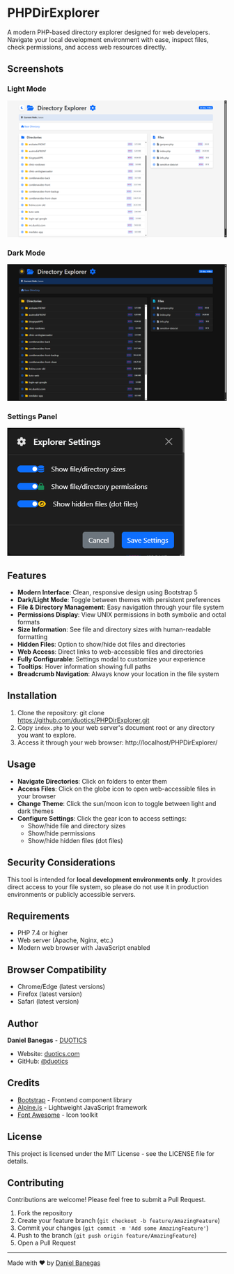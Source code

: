 # PHPDirExplorer

A modern PHP-based directory explorer designed for web developers. Navigate your local development environment with ease, inspect files, check permissions, and access web resources directly.

## Screenshots

### Light Mode
![Light Mode](./screenshots/light-mode.png)

### Dark Mode
![Dark Mode](./screenshots/dark-mode.png)

### Settings Panel
![Settings Panel](./screenshots/settings-modal.png)

## Features

- **Modern Interface**: Clean, responsive design using Bootstrap 5
- **Dark/Light Mode**: Toggle between themes with persistent preferences
- **File & Directory Management**: Easy navigation through your file system
- **Permissions Display**: View UNIX permissions in both symbolic and octal formats
- **Size Information**: See file and directory sizes with human-readable formatting
- **Hidden Files**: Option to show/hide dot files and directories
- **Web Access**: Direct links to web-accessible files and directories
- **Fully Configurable**: Settings modal to customize your experience
- **Tooltips**: Hover information showing full paths
- **Breadcrumb Navigation**: Always know your location in the file system

## Installation

1. Clone the repository:
   git clone https://github.com/duotics/PHPDirExplorer.git
2. Copy `index.php` to your web server's document root or any directory you want to explore.
3. Access it through your web browser: http://localhost/PHPDirExplorer/


## Usage

- **Navigate Directories**: Click on folders to enter them
- **Access Files**: Click on the globe icon to open web-accessible files in your browser
- **Change Theme**: Click the sun/moon icon to toggle between light and dark themes
- **Configure Settings**: Click the gear icon to access settings:
  - Show/hide file and directory sizes
  - Show/hide permissions
  - Show/hide hidden files (dot files)

## Security Considerations

This tool is intended for **local development environments only**. It provides direct access to your file system, so please do not use it in production environments or publicly accessible servers.

## Requirements

- PHP 7.4 or higher
- Web server (Apache, Nginx, etc.)
- Modern web browser with JavaScript enabled

## Browser Compatibility

- Chrome/Edge (latest versions)
- Firefox (latest version)
- Safari (latest version)

## Author

**Daniel Banegas** - [DUOTICS](https://duotics.com)

- Website: [duotics.com](https://duotics.com)
- GitHub: [@duotics](https://github.com/duotics)

## Credits

- [Bootstrap](https://getbootstrap.com/) - Frontend component library
- [Alpine.js](https://alpinejs.dev/) - Lightweight JavaScript framework
- [Font Awesome](https://fontawesome.com/) - Icon toolkit

## License

This project is licensed under the MIT License - see the LICENSE file for details.

## Contributing

Contributions are welcome! Please feel free to submit a Pull Request.

1. Fork the repository
2. Create your feature branch (`git checkout -b feature/AmazingFeature`)
3. Commit your changes (`git commit -m 'Add some AmazingFeature'`)
4. Push to the branch (`git push origin feature/AmazingFeature`)
5. Open a Pull Request

---

Made with ❤️ by [Daniel Banegas](https://duotics.com)
